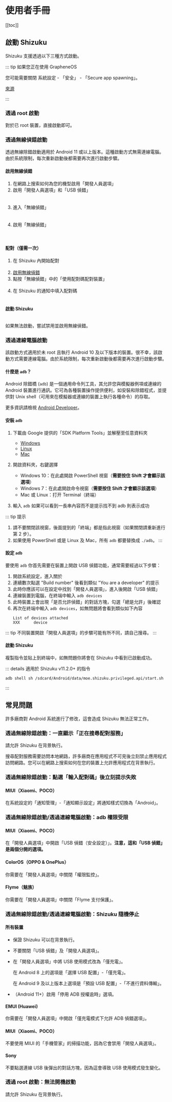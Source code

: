 # 使用者手冊

[[toc]]

## 啟動 Shizuku

Shizuku 支援透過以下三種方式啟動。

::: tip 如果您正在使用 GrapheneOS

您可能需要關閉 系統設定 - 「安全」 - 「Secure app spawning」。

[來源](https://github.com/RikkaApps/websites/pull/79#issue-1751837442)

:::

### 透過 root 啟動

對於已 root 裝置，直接啟動即可。

### 透過無線偵錯啟動

透過無線除錯啟動適用於 Android 11 或以上版本。這種啟動方式無需連線電腦。由於系統限制，每次重新啟動後都需要再次進行啟動步驟。

#### 啟用無線偵錯

1. 在網路上搜索如何為您的機型啟用「開發人員選項」
2. 啟用「開發人員選項」和「USB 偵錯」<br><br><img :src="$withBase('/images/enable_dev_options.png')" style="max-width:320px;width:100%">
3. 進入「無線偵錯」<br><br><img :src="$withBase('/images/enter_wireless_debugging.png')" style="max-width:320px;width:100%">
4. 啟用「無線偵錯」<br><br><img :src="$withBase('/images/enable_wireless_debugging.png')" style="max-width:320px;width:100%">
   
#### 配對（僅需一次）

1. 在 Shizuku 內開始配對<br><img :src="$withBase('/images/start_paring_from_shizuku.png')" style="max-width:320px;width:100%">
2. [啟用無線偵錯](#啟用無線偵錯)
3. 點按「無線偵錯」中的「使用配對碼配對裝置」<br><img :src="$withBase('/images/start_pairing.png')" style="max-width:320px;width:100%">
4. 在 Shizuku 的通知中填入配對碼<br><img :src="$withBase('/images/enter_pairing_code.png')" style="max-width:320px;width:100%">

#### 啟動 Shizuku

<img :src="$withBase('/images/start_shizuku.png')" style="max-width:320px;width:100%">

如果無法啟動，嘗試禁用並啟用無線偵錯。

### 透過連線電腦啟動

該啟動方式適用於未 root 且執行 Android 10 及以下版本的裝置。很不幸，該啟動方式需要連線電腦。由於系統限制，每次重新啟動後都需要再次進行啟動步驟。

#### 什麼是 `adb`？

Android 除錯橋 (`adb`) 是一個通用命令列工具，其允許您與模擬器例項或連線的 Android 裝置進行通訊。它可為各種裝置操作提供便利，如安裝和除錯程式，並提供對 Unix shell（可用來在模擬器或連線的裝置上執行各種命令）的存取。

更多資訊請檢視 [Android Developer](https://developer.android.com/studio/command-line/adb)。

#### 安裝 `adb`

1. 下載由 Google 提供的「SDK Platform Tools」並解壓至任意資料夾

   * [Windows](https://dl.google.com/android/repository/platform-tools-latest-windows.zip)
   * [Linux](https://dl.google.com/android/repository/platform-tools-latest-linux.zip)
   * [Mac](https://dl.google.com/android/repository/platform-tools-latest-darwin.zip)

2. 開啟資料夾，右鍵選擇

   * Windows 10：在此處開啟 PowerShell 視窗（**需要按住 Shift 才會顯示該選項**）
   * Windows 7：在此處開啟命令視窗（**需要按住 Shift 才會顯示該選項**）
   * Mac 或 Linux：打开 Terminal（終端）

3. 輸入 `adb` 如果可以看到一長串內容而不是提示找不到 adb 則表示成功

::: tip 提示
1. 請不要關閉該視窗，後面提到的「終端」都是指此視窗（如果關閉請重新進行第 2 步）。
2. 如果使用 PowerShell 或是 Linux 及 Mac，所有 `adb` 都要替換成 `./adb`。
:::

#### 設定 `adb`

要使用 `adb` 你首先需要在裝置上開啟 USB 偵錯功能，通常需要經過以下步驟：

1. 開啟系統設定，進入關於
2. 連續數次點選 "Build number" 後看到類似 "You are a developer" 的提示
3. 此時你應該可以在設定中找到「開發人員選項」，進入後開啟「USB 偵錯」
4. 連線裝置到電腦，在終端中輸入 `adb devices`
5. 此時裝置上會出現「是否允許偵錯」的對話方塊，勾選「總是允許」後確認
6. 再次在終端中輸入 `adb devices`，如無問題將會看到類似如下內容
   ```
   List of devices attached
   XXX      device
   ```

::: tip
不同裝置開啟「開發人員選項」的步驟可能有所不同，請自己搜尋。
:::

#### 啟動 Shizuku

複製指令並貼上到終端中，如無問題你將會在 Shizuku 中看到已啟動成功。

::: details 適用於 Shizuku v11.2.0+ 的指令 

```
adb shell sh /sdcard/Android/data/moe.shizuku.privileged.api/start.sh
```
:::

## 常見問題

許多廠商對 Android 系統進行了修改，這會造成 Shizuku 無法正常工作。

### 透過無線除錯啟動：一直顯示「正在搜尋配對服務」

請允許 Shizuku 在背景執行。

搜尋配對服務需要訪問本地網路，許多廠商在應用程式不可見後立刻禁止應用程式訪問網路。您可以在網路上搜索如何在您的裝置上允許應用程式在背景執行。

### 透過無線除錯啟動：點選「輸入配對碼」後立刻提示失敗

#### MIUI（Xiaomi、POCO）

在系統設定的「通知管理」-「通知顯示設定」將通知樣式切換為「Android」。

### 透過無線除錯啟動/透過連線電腦啟動：adb 權限受限

#### MIUI（Xiaomi、POCO）

在「開發人員選項」中開啟「USB 偵錯（安全設定）」。**注意，這和「USB 偵錯」是兩個分開的選項。**

#### ColorOS（OPPO & OnePlus）

你需要在「開發人員選項」中關閉「權限監控」。

#### Flyme（魅族）

你需要在「開發人員選項」中關閉「Flyme 支付保護」。

### 透過無線除錯啟動/透過連線電腦啟動：Shizuku 隨機停止

#### 所有裝置

- 保證 Shizuku 可以在背景執行。
- 不要關閉「USB 偵錯」及「開發人員選項」。
- 在「開發人員選項」中將 USB 使用模式改為「僅充電」。
  
  在 Android 8 上的選項是「選擇 USB 配置」-「僅充電」。
  
  在 Android 9 及以上版本上選項是「預設 USB 配置」-「不進行資料傳輸」。

- （Android 11+）啟用「停用 ADB 授權逾時」選項。

#### EMUI (Huawei) 

你需要在「開發人員選項」中開啟「僅充電模式下允許 ADB 偵錯選項」。

#### MIUI（Xiaomi、POCO）

不要使用 MIUI 的「手機管家」的掃描功能，因為它會禁用「開發人員選項」。

#### Sony

不要點選連線 USB 後彈出的對話方塊，因為這會導致 USB 使用模式發生變化。

### 透過 root 啟動：無法開機啟動

請允許 Shizuku 在背景執行。
